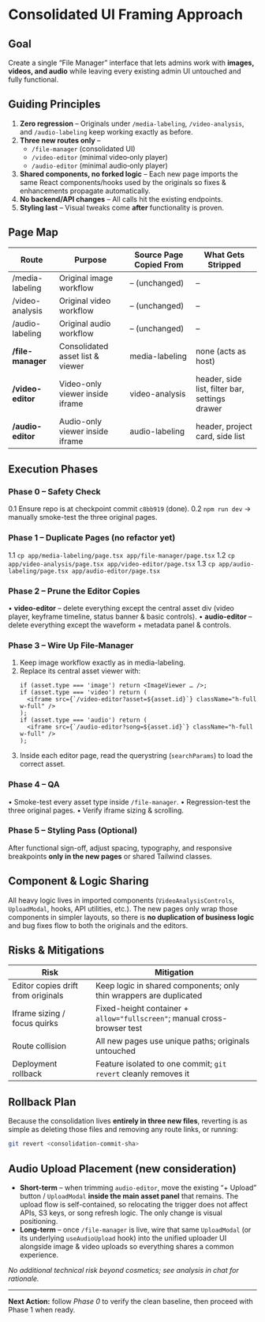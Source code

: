# Consolidated UI Framing Approach

## Goal
Create a single “File Manager” interface that lets admins work with **images, videos, and audio** while leaving every existing admin UI untouched and fully functional.

## Guiding Principles
1. **Zero regression** – Originals under `/media-labeling`, `/video-analysis`, and `/audio-labeling` keep working exactly as before.
2. **Three new routes only** –
   * `/file-manager`   (consolidated UI)
   * `/video-editor`   (minimal video‐only player)
   * `/audio-editor`   (minimal audio‐only player)
3. **Shared components, no forked logic** – Each new page imports the same React components/hooks used by the originals so fixes & enhancements propagate automatically.
4. **No backend/API changes** – All calls hit the existing endpoints.
5. **Styling last** – Visual tweaks come **after** functionality is proven.

## Page Map
| Route | Purpose | Source Page Copied From | What Gets Stripped |
|-------|---------|-------------------------|--------------------|
| /media-labeling | Original image workflow | – (unchanged) | – |
| /video-analysis | Original video workflow | – (unchanged) | – |
| /audio-labeling | Original audio workflow | – (unchanged) | – |
| **/file-manager** | Consolidated asset list & viewer | media-labeling | none (acts as host) |
| **/video-editor** | Video-only viewer inside iframe | video-analysis | header, side list, filter bar, settings drawer |
| **/audio-editor** | Audio-only viewer inside iframe | audio-labeling | header, project card, side list |

## Execution Phases

### Phase 0 – Safety Check
0.1 Ensure repo is at checkpoint commit `c8bb919` (done).
0.2 `npm run dev` → manually smoke-test the three original pages.

### Phase 1 – Duplicate Pages (no refactor yet)
1.1 `cp app/media-labeling/page.tsx app/file-manager/page.tsx`
1.2 `cp app/video-analysis/page.tsx app/video-editor/page.tsx`
1.3 `cp app/audio-labeling/page.tsx app/audio-editor/page.tsx`

### Phase 2 – Prune the Editor Copies
• **video-editor** – delete everything except the central asset div (video player, keyframe timeline, status banner & basic controls).
• **audio-editor** – delete everything except the waveform + metadata panel & controls.

### Phase 3 – Wire Up File-Manager
1. Keep image workflow exactly as in media-labeling.
2. Replace its central asset viewer with:
   ```tsx
   if (asset.type === 'image') return <ImageViewer … />;
   if (asset.type === 'video') return (
     <iframe src={`/video-editor?asset=${asset.id}`} className="h-full w-full" />
   );
   if (asset.type === 'audio') return (
     <iframe src={`/audio-editor?song=${asset.id}`} className="h-full w-full" />
   );
   ```
3. Inside each editor page, read the querystring (`searchParams`) to load the correct asset.

### Phase 4 – QA
• Smoke-test every asset type inside `/file-manager`.
• Regression-test the three original pages.
• Verify iframe sizing & scrolling.

### Phase 5 – Styling Pass (Optional)
After functional sign-off, adjust spacing, typography, and responsive breakpoints **only in the new pages** or shared Tailwind classes.

## Component & Logic Sharing
All heavy logic lives in imported components (`VideoAnalysisControls`, `UploadModal`, hooks, API utilities, etc.). The new pages only wrap those components in simpler layouts, so there is **no duplication of business logic** and bug fixes flow to both the originals and the editors.

## Risks & Mitigations
| Risk | Mitigation |
|------|------------|
| Editor copies drift from originals | Keep logic in shared components; only thin wrappers are duplicated |
| Iframe sizing / focus quirks | Fixed-height container + `allow="fullscreen"`; manual cross-browser test |
| Route collision | All new pages use unique paths; originals untouched |
| Deployment rollback | Feature isolated to one commit; `git revert` cleanly removes it |

## Rollback Plan
Because the consolidation lives **entirely in three new files**, reverting is as simple as deleting those files and removing any route links, or running:
```bash
git revert <consolidation-commit-sha>
```

## Audio Upload Placement (new consideration)
* **Short-term** – when trimming `audio-editor`, move the existing “+ Upload” button / `UploadModal` **inside the main asset panel** that remains.  The upload flow is self-contained, so relocating the trigger does not affect APIs, S3 keys, or song refresh logic.  The only change is visual positioning.
* **Long-term** – once `/file-manager` is live, wire that same `UploadModal` (or its underlying `useAudioUpload` hook) into the unified uploader UI alongside image & video uploads so everything shares a common experience.

_No additional technical risk beyond cosmetics; see analysis in chat  for rationale._

---
**Next Action:** follow *Phase 0* to verify the clean baseline, then proceed with Phase 1 when ready.

